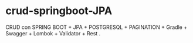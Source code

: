 # crud-springboot-JPA
CRUD con SPRING BOOT + JPA + POSTGRESQL + PAGINATION + Gradle + Swagger + Lombok + Validator + Rest .
